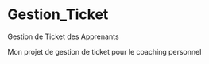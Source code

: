 # Gestion_Ticket
Gestion de Ticket des Apprenants

Mon projet de gestion de ticket pour le coaching personnel 

